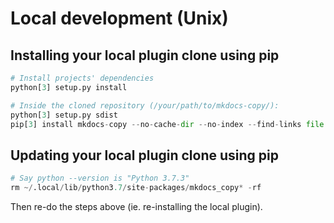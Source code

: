 # Local development (Unix)

## Installing your local plugin clone using pip

``` python
# Install projects' dependencies
python[3] setup.py install

# Inside the cloned repository (/your/path/to/mkdocs-copy/):
python[3] setup.py sdist
pip[3] install mkdocs-copy --no-cache-dir --no-index --find-links file:///your/path/to/mkdocs-copy/dist
```

## Updating your local plugin clone using pip

``` python
# Say python --version is "Python 3.7.3"
rm ~/.local/lib/python3.7/site-packages/mkdocs_copy* -rf
```

Then re-do the steps above (ie. re-installing the local plugin).
